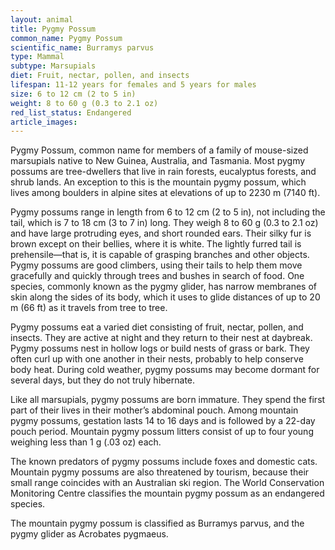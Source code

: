 ```yaml
---
layout: animal
title: Pygmy Possum
common_name: Pygmy Possum
scientific_name: Burramys parvus
type: Mammal
subtype: Marsupials
diet: Fruit, nectar, pollen, and insects
lifespan: 11-12 years for females and 5 years for males
size: 6 to 12 cm (2 to 5 in)
weight: 8 to 60 g (0.3 to 2.1 oz)
red_list_status: Endangered
article_images: 
---
```


Pygmy Possum, common name for members of a family of mouse-sized marsupials native to New Guinea, Australia, and Tasmania. Most pygmy possums are tree-dwellers that live in rain forests, eucalyptus forests, and shrub lands. An exception to this is the mountain pygmy possum, which lives among boulders in alpine sites at elevations of up to 2230 m (7140 ft).

Pygmy possums range in length from 6 to 12 cm (2 to 5 in), not including the tail, which is 7 to 18 cm (3 to 7 in) long. They weigh 8 to 60 g (0.3 to 2.1 oz) and have large protruding eyes, and short rounded ears. Their silky fur is brown except on their bellies, where it is white. The lightly furred tail is prehensile—that is, it is capable of grasping branches and other objects. Pygmy possums are good climbers, using their tails to help them move gracefully and quickly through trees and bushes in search of food. One species, commonly known as the pygmy glider, has narrow membranes of skin along the sides of its body, which it uses to glide distances of up to 20 m (66 ft) as it travels from tree to tree.

Pygmy possums eat a varied diet consisting of fruit, nectar, pollen, and insects. They are active at night and they return to their nest at daybreak. Pygmy possums nest in hollow logs or build nests of grass or bark. They often curl up with one another in their nests, probably to help conserve body heat. During cold weather, pygmy possums may become dormant for several days, but they do not truly hibernate.

Like all marsupials, pygmy possums are born immature. They spend the first part of their lives in their mother’s abdominal pouch. Among mountain pygmy possums, gestation lasts 14 to 16 days and is followed by a 22-day pouch period. Mountain pygmy possum litters consist of up to four young weighing less than 1 g (.03 oz) each.

The known predators of pygmy possums include foxes and domestic cats. Mountain pygmy possums are also threatened by tourism, because their small range coincides with an Australian ski region. The World Conservation Monitoring Centre classifies the mountain pygmy possum as an endangered species.

The mountain pygmy possum is classified as Burramys parvus, and the pygmy glider as Acrobates pygmaeus.